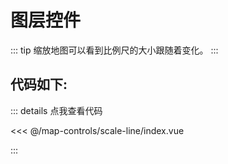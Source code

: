 <script setup>
import Map from './index.vue'
</script>
# 图层控件

::: tip
缩放地图可以看到比例尺的大小跟随着变化。
:::

<Map />

## 代码如下:

::: details 点我查看代码

<<< @/map-controls/scale-line/index.vue

:::